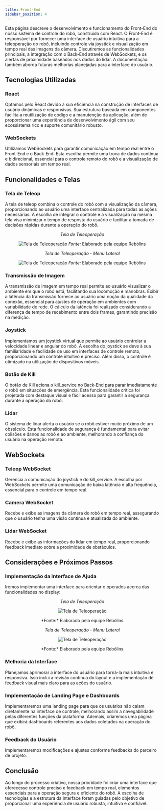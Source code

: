 ```yaml
---
title: Front-End
sidebar_position: 4
---
```


Esta página descreve o desenvolvimento e funcionamento do Front-End do nosso sistema de controle do robô, construído com React. O Front-End é responsável por fornecer uma interface de usuário intuitiva para a teleoperação do robô, incluindo controle via joystick e visualização em tempo real das imagens da câmera. Discutiremos as funcionalidades principais, a integração com o Back-End através de WebSockets, e os alertas de proximidade baseados nos dados do lidar. A documentação também aborda futuras melhorias planejadas para a interface do usuário.

## Tecnologias Utilizadas

### React
Optamos pelo React devido à sua eficiência na construção de interfaces de usuário dinâmicas e responsivas. Sua estrutura baseada em componentes facilita a reutilização de código e a manutenção da aplicação, além de proporcionar uma experiência de desenvolvimento ágil com seu ecossistema rico e suporte comunitário robusto.

### WebSockets
Utilizamos WebSockets para garantir comunicação em tempo real entre o Front-End e o Back-End. Esta escolha permite uma troca de dados contínua e bidirecional, essencial para o controle remoto do robô e a visualização de dados sensoriais em tempo real.

## Funcionalidades e Telas

### Tela de Teleop
A tela de teleop combina o controle do robô com a visualização da câmera, proporcionando ao usuário uma interface centralizada para todas as ações necessárias. A escolha de integrar o controle e a visualização na mesma tela visa minimizar o tempo de resposta do usuário e facilitar a tomada de decisões rápidas durante a operação do robô.

<div align="center">

*Tela de Teleoperação*

![Tela de Teleoperação](/img/front-controle.png)
*Fonte:* Elaborado pela equipe Rebólins

</div>

<div align="center">

*Tela de Teleoperação - Menu Lateral*

![Tela de Teleoperação](/img/front-controle-menu.png)
*Fonte:* Elaborado pela equipe Rebólins

</div>

### Transmissão de Imagem
A transmissão de imagem em tempo real permite ao usuário visualizar o ambiente em que o robô está, facilitando sua locomoção e manobras. Exibir a latência da transmissão fornece ao usuário uma noção da qualidade da conexão, essencial para ajustes de operação em ambientes com variabilidade de rede. O cálculo da latência foi realizado considerando a diferença de tempo de recebimento entre dois frames, garantindo precisão na medição.

### Joystick
Implementamos um joystick virtual que permite ao usuário controlar a velocidade linear e angular do robô. A escolha do joystick se deve à sua familiaridade e facilidade de uso em interfaces de controle remoto, proporcionando um controle intuitivo e preciso. Além disso, o controle é otimizado na utilização de dispositivos móveis.

### Botão de Kill
O botão de Kill aciona o kill_service no Back-End para parar imediatamente o robô em situações de emergência. Esta funcionalidade crítica foi projetada com destaque visual e fácil acesso para garantir a segurança durante a operação do robô.

### Lidar
O sistema de lidar alerta o usuário se o robô estiver muito próximo de um obstáculo. Esta funcionalidade de segurança é fundamental para evitar colisões e danos ao robô e ao ambiente, melhorando a confiança do usuário na operação remota.

## WebSockets

### Teleop WebSocket
Gerencia a comunicação do joystick e do kill_service. A escolha por WebSockets permite uma comunicação de baixa latência e alta frequência, essencial para o controle em tempo real.

### Camera WebSocket
Recebe e exibe as imagens da câmera do robô em tempo real, assegurando que o usuário tenha uma visão contínua e atualizada do ambiente.

### Lidar WebSocket
Recebe e exibe as informações do lidar em tempo real, proporcionando feedback imediato sobre a proximidade de obstáculos.

## Considerações e Próximos Passos

### Implementação da Interface de Ajuda
Iremos implementar uma interface para orientar o operados acerca das funcionalidades no display:

<div align="center">

*Tela de Teleoperação*

![Tela de Teleoperação](/img/ajuda2.png)


</div>
<div align="center">
*Fonte:* Elaborado pela equipe Rebólins
</div>

<div align="center">

*Tela de Teleoperação - Menu Lateral*

![Tela de Teleoperação](/img/ajuda-menu.png)

</div>
<div align="center">
*Fonte:* Elaborado pela equipe Rebólins
</div>


### Melhoria da Interface
Planejamos aprimorar a interface do usuário para torná-la mais intuitiva e responsiva. Isso inclui a revisão contínua do layout e a implementação de feedback visual mais claro para as ações do usuário.

### Implementação de Landing Page e Dashboards
Implementaremos uma landing page para que os usuários não caiam diretamente na interface de controle, melhorando assim a navegabilidade pelas diferentes funções da plataforma. Ademais, criaremos uma página que exibirá dashboards referentes aos dados coletados na operação do robô.

### Feedback do Usuário
Implementaremos modificações e ajustes conforme feedbacks do parceiro de projeto.

Conclusão
---

Ao longo do processo criativo, nossa prioridade foi criar uma interface que oferecesse controle preciso e feedback em tempo real, elementos essenciais para a operação segura e eficiente do robô. A escolha de tecnologias e a estrutura da interface foram guiadas pelo objetivo de proporcionar uma experiência de usuário robusta, intuitiva e confiável.

